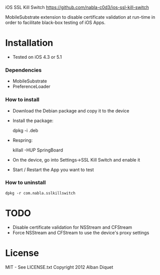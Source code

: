 iOS SSL Kill Switch
https://github.com/nabla-c0d3/ios-ssl-kill-switch

MobileSubstrate extension to disable certificate validation at run-time in order 
to facilitate black-box testing of iOS Apps. 


Installation
============

- Tested on iOS 4.3 or 5.1

### Dependencies

- MobileSubstrate
- PreferenceLoader

### How to install

- Download the Debian package and copy it to the device
- Install the package:  

    dpkg -i <package>.deb

- Respring:  

    killall -HUP SpringBoard

- On the device, go into Settings->SSL Kill Switch and enable it
- Start / Restart the App you want to test

### How to uninstall

    dpkg -r com.nabla.sslkillswitch


TODO
====

- Disable certificate validation for NSStream and CFStream
- Force NSStream and CFStream to use the device's proxy settings


License
=======

MIT - See LICENSE.txt
Copyright 2012 Alban Diquet